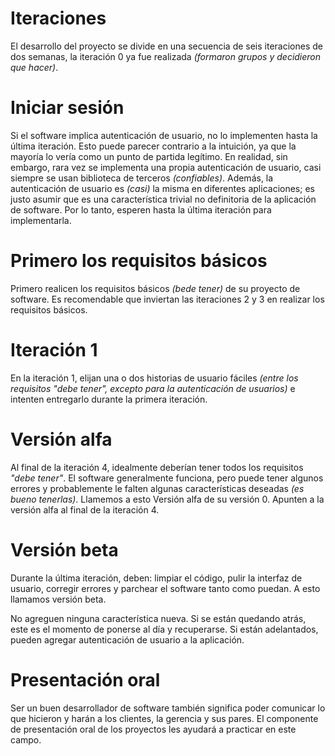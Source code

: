 # Iteraciones

El desarrollo del proyecto se divide en una secuencia de seis iteraciones de dos semanas, la iteración 0 ya fue realizada *(formaron grupos y decidieron que hacer)*.

# Iniciar sesión

Si el software implica autenticación de usuario, no lo implementen hasta la última iteración. Esto puede parecer contrario a la intuición, ya que la mayoría lo vería como un punto de partida legítimo. En realidad, sin embargo, rara vez se implementa una propia autenticación de usuario, casi siempre se usan biblioteca de terceros *(confiables)*. Además, la autenticación de usuario es *(casi)* la misma en diferentes aplicaciones; es justo asumir que es una característica trivial no definitoria de la aplicación de software. Por lo tanto, esperen hasta la última iteración para implementarla.

# Primero los requisitos básicos

Primero realicen los requisitos básicos *(bede tener)* de su proyecto de software. Es recomendable que inviertan las iteraciones 2 y 3 en realizar los requisitos básicos.

# Iteración 1

En la iteración 1, elijan una o dos historias de usuario fáciles *(entre los requisitos "debe tener", excepto para la autenticación de usuarios)* e intenten entregarlo durante la primera iteración.

# Versión alfa

Al final de la iteración 4, idealmente deberían tener todos los requisitos *"debe tener"*. El software generalmente funciona, pero puede tener algunos errores y probablemente le falten algunas características deseadas *(es bueno tenerlas)*. Llamemos a esto Versión alfa de su versión 0. Apunten a la versión alfa al final de la iteración 4.

# Versión beta

Durante la última iteración, deben: limpiar el código, pulir la interfaz de usuario, corregir errores y parchear el software tanto como puedan. A esto llamamos versión beta.

No agreguen ninguna característica nueva. Si se están quedando atrás, este es el momento de ponerse al día y recuperarse. Si están adelantados, pueden agregar autenticación de usuario a la aplicación.

# Presentación oral

Ser un buen desarrollador de software también significa poder comunicar lo que hicieron y harán a los clientes, la gerencia y sus pares. El componente de presentación oral de los proyectos les ayudará a practicar en este campo.


